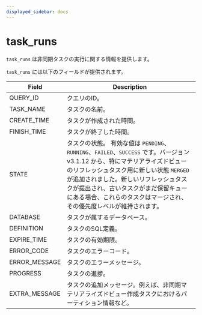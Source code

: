 ```yaml
---
displayed_sidebar: docs
---
```


# task_runs

`task_runs` は非同期タスクの実行に関する情報を提供します。

`task_runs` には以下のフィールドが提供されます。

| **Field**     | **Description**                                              |
| ------------- | ------------------------------------------------------------ |
| QUERY_ID      | クエリのID。                                                 |
| TASK_NAME     | タスクの名前。                                               |
| CREATE_TIME   | タスクが作成された時間。                                     |
| FINISH_TIME   | タスクが終了した時間。                                       |
| STATE         | タスクの状態。 有効な値は `PENDING`、`RUNNING`、`FAILED`、`SUCCESS` です。バージョン v3.1.12 から、特にマテリアライズドビューのリフレッシュタスク用に新しい状態 `MERGED` が追加されました。新しいリフレッシュタスクが提出され、古いタスクがまだ保留キューにある場合、これらのタスクはマージされ、その優先度レベルが維持されます。 |
| DATABASE      | タスクが属するデータベース。                                 |
| DEFINITION    | タスクのSQL定義。                                            |
| EXPIRE_TIME   | タスクの有効期限。                                           |
| ERROR_CODE    | タスクのエラーコード。                                       |
| ERROR_MESSAGE | タスクのエラーメッセージ。                                   |
| PROGRESS      | タスクの進捗。                                               |
| EXTRA_MESSAGE | タスクの追加メッセージ。例えば、非同期マテリアライズドビュー作成タスクにおけるパーティション情報など。 |